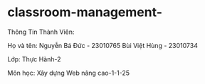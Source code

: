 # classroom-management-

Thông Tin Thành Viên:

Họ và tên: 
Nguyễn Bá Đức - 23010765
Bùi Việt Hùng - 23010734

Lớp: Thực Hành-2

Môn học: Xây dựng Web nâng cao-1-1-25
